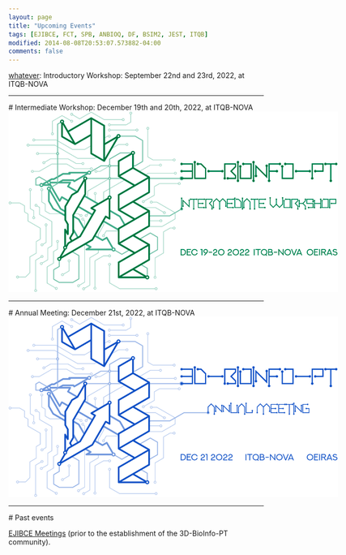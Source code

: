 ```yaml
---
layout: page
title: "Upcoming Events"
tags: [EJIBCE, FCT, SPB, ANBIOQ, DF, BSIM2, JEST, ITQB]
modified: 2014-08-08T20:53:07.573882-04:00
comments: false
---
```


<link rel="stylesheet" href="svgs.css">

[whatever]: <hr>
[whatever]: Introductory Workshop: September 22nd and 23rd, 2022, at ITQB-NOVA

[whatever]: <a href="/workshops/workshop_9_2022" title="Click for more information!">
[whatever]:  <img alt="Qries" src="/images/workshop1-2022.svg" class="workshop" style="max-width: 650px; filter: invert(100%) sepia(100%) saturate(300%) hue-rotate(70deg) invert(100%);">
[whatever]:</a>

<hr>
# <a name="#ws2"></a>Intermediate Workshop: December 19th and 20th, 2022, at ITQB-NOVA

<a href="/workshops/workshop_12_2022" title="Click for more information!">
<img alt="Qries" src="/images/workshop2-2022.svg" class="workshop" style="max-width: 650px; filter: invert(100%) sepia(100%) saturate(300%) hue-rotate(290deg) invert(100%);">
</a>

<hr>
# <a name="#meeting"></a>Annual Meeting: December 21st, 2022, at ITQB-NOVA

<a href="/annual_meeting/annual_meeting_12_2022" title="Click for more information!">
<img alt="Qries" title="More information soon!" src="/images/meeting-2022.svg" style="max-width: 650px; filter: invert(100%) sepia(100%) saturate(300%) hue-rotate(0deg) invert(100%);">
</a>
<hr>
# Past events

<a href="/edicoes_anteriores/">EJIBCE Meetings</a> (prior to the establishment of the 3D-BioInfo-PT community).


